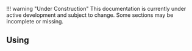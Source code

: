 !!! warning "Under Construction"
    This documentation is currently under active development and subject to change.
    Some sections may be incomplete or missing.

## Using
